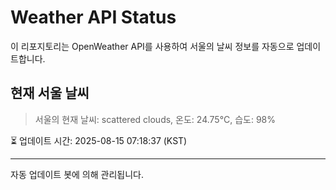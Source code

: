 
# Weather API Status

이 리포지토리는 OpenWeather API를 사용하여 서울의 날씨 정보를 자동으로 업데이트합니다.

## 현재 서울 날씨
> 서울의 현재 날씨: scattered clouds, 온도: 24.75°C, 습도: 98%

⏳ 업데이트 시간: 2025-08-15 07:18:37 (KST)

---
자동 업데이트 봇에 의해 관리됩니다.
